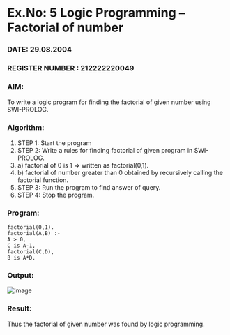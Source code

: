 # Ex.No: 5   Logic Programming – Factorial of number   
### DATE:   29.08.2004                                                                        
### REGISTER NUMBER : 212222220049

### AIM: 
To  write  a logic program for finding the factorial of given number using SWI-PROLOG. 

### Algorithm:
1. STEP 1: Start the program
2. STEP 2:  Write a rules for finding factorial of given program in SWI-PROLOG.
3.   a)	factorial of 0 is 1 => written as factorial(0,1).
4.   b)	factorial of number greater than 0 obtained by recursively calling the factorial    function.
5. STEP 3: Run the program  to find answer of  query.
6. STEP 4: Stop the program.

### Program:
```
factorial(0,1).
factorial(A,B) :-
A > 0,
C is A-1,
factorial(C,D),
B is A*D.
```

### Output:
![image](https://github.com/user-attachments/assets/0de2e3b4-a90f-4a54-8861-14294511f3bf)

### Result:
Thus the factorial of given number was found by logic programming. 
